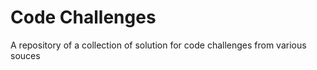 # Code Challenges

A repository of a collection of solution for code challenges from various souces

